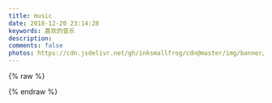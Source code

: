 ```yaml
---
title: music
date: 2018-12-20 23:14:28
keywords: 喜欢的音乐
description: 
comments: false
photos: https://cdn.jsdelivr.net/gh/inksmallfrog/cdn@master/img/banner/music.jpg
---
```

{% raw %}
<meting-js
  server="netease"
  type="playlist"
  id="104441633"
  mutex="true">
</meting-js>

<meting-js
  server="netease"
  type="playlist"
  id="107605865"
  mutex="true">
</meting-js>
{% endraw %}